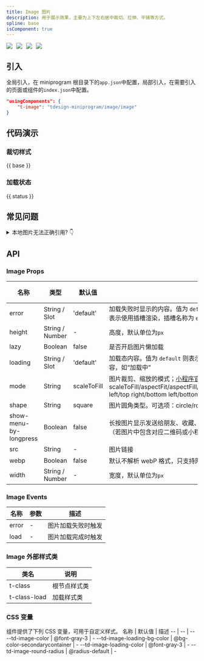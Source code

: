 ```yaml
---
title: Image 图片
description: 用于展示效果，主要为上下左右居中裁切、拉伸、平铺等方式。
spline: base
isComponent: true
---
```


<span class="coverages-badge" style="margin-right: 10px"><img src="https://img.shields.io/badge/coverages%3A%20lines-100%25-blue" /></span><span class="coverages-badge" style="margin-right: 10px"><img src="https://img.shields.io/badge/coverages%3A%20functions-100%25-blue" /></span><span class="coverages-badge" style="margin-right: 10px"><img src="https://img.shields.io/badge/coverages%3A%20statements-100%25-blue" /></span><span class="coverages-badge" style="margin-right: 10px"><img src="https://img.shields.io/badge/coverages%3A%20branches-100%25-blue" /></span>

## 引入

全局引入，在 miniprogram 根目录下的`app.json`中配置，局部引入，在需要引入的页面或组件的`index.json`中配置。

```json
"usingComponents": {
    "t-image": "tdesign-miniprogram/image/image"
}
```

## 代码演示

### 裁切样式

{{ base }}

### 加载状态

{{ status }}

## 常见问题

<details>
  <summary>
    本地图片无法正确引用?
    <span class="icon">👇</span>
  </summary>
  <p style="margin-top: 10px; color: rgba(0, 0, 0, .6)">
    建议使用绝对路径，而不是相对路径。绝对路径以 app.json 所在位置为基准。
  </p>
</details>

## API

### Image Props

 名称                     | 类型              | 默认值         | 说明                                                                                                                                                                                                                           | 必传 
------------------------|-----------------|-------------|------------------------------------------------------------------------------------------------------------------------------------------------------------------------------------------------------------------------------|----
 error                  | String / Slot   | 'default'   | 加载失败时显示的内容。值为 `default` 则表示使用默认加载失败风格；值为空或者 `slot` 表示使用插槽渲染，插槽名称为 `error`；值为其他则表示普通文本内容，如“加载失败”                                                                                                                              | N  
 height                 | String / Number | -           | 高度，默认单位为`px`                                                                                                                                                                                                                 | N  
 lazy                   | Boolean         | false       | 是否开启图片懒加载                                                                                                                                                                                                                    | N  
 loading                | String / Slot   | 'default'   | 加载态内容。值为 `default` 则表示使用默认加载中风格；值为其他则表示普通文本内容，如“加载中”                                                                                                                                                                         | N  
 mode                   | String          | scaleToFill | 图片裁剪、缩放的模式；[小程序官方文档](https://developers.weixin.qq.com/miniprogram/dev/component/image.html)。可选项：scaleToFill/aspectFit/aspectFill/widthFix/heightFix/top/bottom/center/left/right/top left/top right/bottom left/bottom right | N  
 shape                  | String          | square      | 图片圆角类型。可选项：circle/round/square                                                                                                                                                                                               | N  
 show-menu-by-longpress | Boolean         | false       | 长按图片显示发送给朋友、收藏、保存图片、搜一搜、打开名片/前往群聊/打开小程序（若图片中包含对应二维码或小程序码）的菜单。                                                                                                                                                                | N  
 src                    | String          | -           | 图片链接                                                                                                                                                                                                                         | N  
 webp                   | Boolean         | false       | 默认不解析 webP 格式，只支持网络资源                                                                                                                                                                                                        | N  
 width                  | String / Number | -           | 宽度，默认单位为`px`                                                                                                                                                                                                                 | N  

### Image Events

 名称    | 参数 | 描述        
-------|----|-----------
 error | \- | 图片加载失败时触发 
 load  | \- | 图片加载完成时触发 

### Image 外部样式类

 类名           | 说明     
--------------|-------- 
 t-class      | 根节点样式类 
 t-class-load | 加载样式类  

### CSS 变量

组件提供了下列 CSS 变量，可用于自定义样式。
名称 | 默认值 | 描述
-- | -- | --
--td-image-color | @font-gray-3 | -
--td-image-loading-bg-color | @bg-color-secondarycontainer | -
--td-image-loading-color | @font-gray-3 | -
--td-image-round-radius | @radius-default | - 
